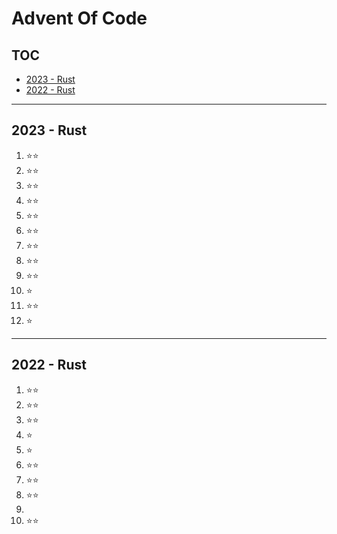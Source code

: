 # Advent Of Code

## TOC

- [2023 - Rust](#2023---rust)
- [2022 - Rust](#2022---rust) 

---

## 2023 - Rust
1. ⭐️⭐️
2. ⭐️⭐️
3. ⭐️⭐️
4. ⭐️⭐️
5. ⭐️⭐️
6. ⭐️⭐️
7. ⭐️⭐️
8. ⭐️⭐️
9. ⭐️⭐️
10. ⭐️
11. ⭐️⭐️
12. ⭐️

---

## 2022 - Rust
1. ⭐️⭐️
2. ⭐️⭐️
3. ⭐️⭐️
4. ⭐️
5. ⭐️
6. ⭐️⭐️
7. ⭐️⭐️
8. ⭐️⭐️
9. 
10. ⭐️⭐️